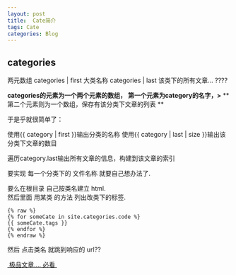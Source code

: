 ```yaml
---
layout: post
title:  Cate简介
tags: Cate
categories: Blog
---
```



## categories
两元数组
categories | first 大类名称
categories | last 该类下的所有文章... ????


**categories的元素为一个两个元素的数组，**
**第一个元素为category的名字，\>**
**第二个元素则为一个数组，保存有该分类下文章的列表 **

于是乎就很简单了：

使用{{ category | first }}输出分类的名称
使用{{ category | last | size }}输出该分类下文章的数目

遍历category.last输出所有文章的信息，构建到该文章的索引




要实现 每一个分类下的 文件名称 就要自己想办法了.

要么在根目录 自己按类名建立 html.  
然后里面 用某类 的方法 列出改类下的标签.


	{% raw %}
	{% for someCate in site.categories.code %}
	{{ someCate.tags }}
	{% endfor %}
	{% endraw %}


然后 点击类名 就跳到响应的 url??



[ 极品文章.... 必看 ][1]

[1]:	https://segmentfault.com/a/1190000000406017
